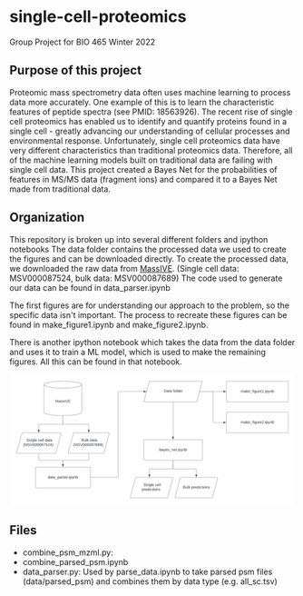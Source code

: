 # single-cell-proteomics
Group Project for BIO 465
Winter 2022


## Purpose of this project
Proteomic mass spectrometry data often uses machine learning to process data more accurately. One example of this is to learn the characteristic features of peptide spectra (see PMID: 18563926). The recent rise of single cell proteomics has enabled us to identify and quantify proteins found in a single cell - greatly advancing our understanding of cellular processes and environmental response. Unfortunately, single cell proteomics data have very different characteristics than traditional proteomics data. Therefore, all of the machine learning models built on traditional data are failing with single cell data. This project created a Bayes Net for the probabilities of features in MS/MS data (fragment ions) and compared it to a Bayes Net made from traditional data.

## Organization
This repository is broken up into several different folders and ipython notebooks
The data folder contains the processed data we used to create the figures and can be downloaded directly.
To create the processed data, we downloaded the raw data from [MassIVE](https://massive.ucsd.edu/). (Single cell data: MSV000087524, bulk data: MSV000087689) 
The code used to generate our data can be found in data_parser.ipynb

The first figures are for understanding our approach to the problem, so the specific data isn't important. The process to recreate these figures can be found in make_figure1.ipynb and make_figure2.ipynb.

There is another ipython notebook which takes the data from the data folder and uses it to train a ML model, which is used to make the remaining figures. All this can be found in that notebook.

![Overview of structure and data flow for this project](./figures/project_structure_overview.png)

## Files
- combine_psm_mzml.py: 
- combine_parsed_psm.ipynb
- data_parser.py: Used by parse_data.ipynb to take parsed psm files (data/parsed_psm) and combines them by data type (e.g. all_sc.tsv)
